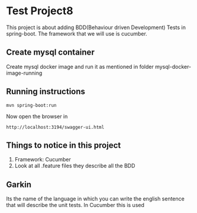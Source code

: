 # Test Project8

This project is about adding BDD(Behaviour driven Development) Tests in spring-boot. The framework that we will use is cucumber.

## Create mysql container
Create mysql docker image and run it as mentioned in folder mysql-docker-image-running

## Running instructions
```
mvn spring-boot:run
```
Now open the browser in
```
http://localhost:3194/swagger-ui.html
```

## Things to notice in this project

1. Framework: Cucumber
2. Look at all .feature files they describe all the BDD

## Garkin

Its the name of the language in which you can write the english sentence that will describe the unit tests. In Cucumber this is used